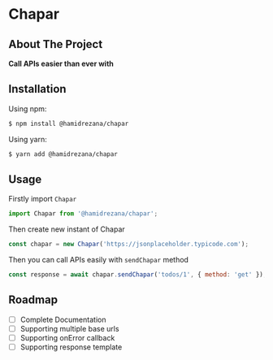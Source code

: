 # Chapar

## About The Project

**Call APIs easier than ever with**

## Installation

Using npm:

```bash
$ npm install @hamidrezana/chapar
```

Using yarn:

```bash
$ yarn add @hamidrezana/chapar
```

## Usage

Firstly import `Chapar`

```js
import Chapar from '@hamidrezana/chapar';
```

Then create new instant of Chapar

```js
const chapar = new Chapar('https://jsonplaceholder.typicode.com');
```

Then you can call APIs easily with `sendChapar` method

```js
const response = await chapar.sendChapar('todos/1', { method: 'get' });

```

## Roadmap

- [ ] Complete Documentation
- [ ] Supporting multiple base urls
- [ ] Supporting onError callback
- [ ] Supporting response template
